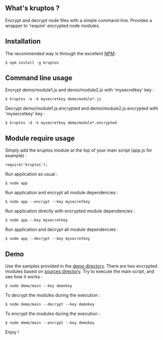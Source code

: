 ## What's kruptos ?

Encrypt and decrypt node files with a simple command-line.
Provides a wrapper to 'require' encrypted node modules.

## Installation

The recommended way is through the excellent [NPM](http://www.npmjs.org/):

    $ npm install -g kruptos

## Command line usage

Encrypt demo/module1.js and demo/module2.js with 'mysecretkey' key :

    $ kruptos -e -k mysecretkey demo/module*.js

Decrypt demo/module1.js.encrypted and demo/module2.js.encrypted with 'mysecretkey' key :

    $ kruptos -d -k mysecretkey demo/module*.encrypted

## Module require usage

Simply add the kruptos module at the top of your main script (app.js for example) :

    require('kruptos');

Run application as usual :

    $ node app

Run application and encrypt all module dependencies :

    $ node app --encrypt --key mysecretkey

Run application directly with encrypted module dependencies :

    $ node app --key mysecretkey

Run application and decrypt all module dependencies :

    $ node app --decrypt --key mysecretkey

## Demo

Use the samples provided in the [demo directory](https://github.com/openhoat/kruptos/tree/master/demo).
There are two encrypted modules based on [sources directory](https://github.com/openhoat/kruptos/tree/master/demo/sources).
Try to execute the main script, and see how it works :

    $ node demo/main --key demokey

To decrypt the modules during the execution :

    $ node demo/main --decrypt --key demokey

To encrypt the modules during the execution :

    $ node demo/main --encrypt --key demokey


Enjoy !
